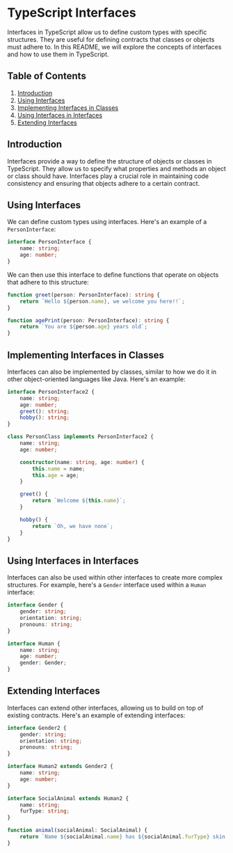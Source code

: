 # TypeScript Interfaces

Interfaces in TypeScript allow us to define custom types with specific structures. They are useful for defining contracts that classes or objects must adhere to. In this README, we will explore the concepts of interfaces and how to use them in TypeScript.

## Table of Contents

1. [Introduction](#introduction)
2. [Using Interfaces](#using-interfaces)
3. [Implementing Interfaces in Classes](#implementing-interfaces-in-classes)
4. [Using Interfaces in Interfaces](#using-interfaces-in-interfaces)
5. [Extending Interfaces](#extending-interfaces)

## Introduction

Interfaces provide a way to define the structure of objects or classes in TypeScript. They allow us to specify what properties and methods an object or class should have. Interfaces play a crucial role in maintaining code consistency and ensuring that objects adhere to a certain contract.

## Using Interfaces

We can define custom types using interfaces. Here's an example of a `PersonInterface`:

```typescript
interface PersonInterface {
	name: string;
	age: number;
}
```

We can then use this interface to define functions that operate on objects that adhere to this structure:

```typescript
function greet(person: PersonInterface): string {
	return `Hello ${person.name}, we welcome you here!!`;
}

function agePrint(person: PersonInterface): string {
	return `You are ${person.age} years old`;
}
```

## Implementing Interfaces in Classes

Interfaces can also be implemented by classes, similar to how we do it in other object-oriented languages like Java. Here's an example:

```typescript
interface PersonInterface2 {
	name: string;
	age: number;
	greet(): string;
	hobby(): string;
}

class PersonClass implements PersonInterface2 {
	name: string;
	age: number;

	constructor(name: string, age: number) {
		this.name = name;
		this.age = age;
	}

	greet() {
		return `Welcome ${this.name}`;
	}

	hobby() {
		return `Oh, we have none`;
	}
}
```

## Using Interfaces in Interfaces

Interfaces can also be used within other interfaces to create more complex structures. For example, here's a `Gender` interface used within a `Human` interface:

```typescript
interface Gender {
	gender: string;
	orientation: string;
	pronouns: string;
}

interface Human {
	name: string;
	age: number;
	gender: Gender;
}
```

## Extending Interfaces

Interfaces can extend other interfaces, allowing us to build on top of existing contracts. Here's an example of extending interfaces:

```typescript
interface Gender2 {
	gender: string;
	orientation: string;
	pronouns: string;
}

interface Human2 extends Gender2 {
	name: string;
	age: number;
}

interface SocialAnimal extends Human2 {
	name: string;
	furType: string;
}

function animal(socialAnimal: SocialAnimal) {
	return `Name ${socialAnimal.name} has ${socialAnimal.furType} skin and is ${socialAnimal.age} years old `;
}
```
